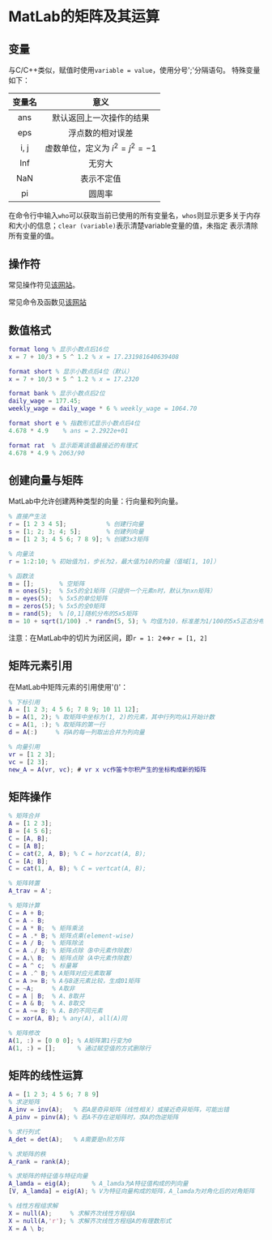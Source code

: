 # MatLab的矩阵及其运算

## 变量

与C/C++类似，赋值时使用``variable = value``，使用分号';'分隔语句。
特殊变量如下：

| 变量名 |               意义               |
| :----: | :------------------------------: |
|  ans   |     默认返回上一次操作的结果     |
|  eps   |         浮点数的相对误差         |
|  i, j  | 虚数单位，定义为 $i^2 = j^2 = -1$ |
|  Inf   |              无穷大              |
|  NaN   |            表示不定值            |
|   pi   |              圆周率              |

在命令行中输入``who``可以获取当前已使用的所有变量名，``whos``则显示更多关于内存和大小的信息；``clear (variable)``表示清楚variable变量的值，未指定
表示清除所有变量的值。

## 操作符

常见操作符见[该网站](https://www.w3cschool.cn/matlab/matlab-bufy28gd.html)。

常见命令及函数见[该网站](https://www.w3cschool.cn/matlab/matlab-by7428gf.html)

## 数值格式

```Matlab
format long % 显示小数点后16位
x = 7 + 10/3 + 5 ^ 1.2 % x = 17.231981640639408

format short % 显示小数点后4位（默认）
x = 7 + 10/3 + 5 ^ 1.2 % x = 17.2320

format bank % 显示小数点后2位
daily_wage = 177.45;
weekly_wage = daily_wage * 6 % weekly_wage = 1064.70

format short e % 指数形式显示小数点后4位
4.678 * 4.9    % ans = 2.2922e+01

format rat  % 显示距离该值最接近的有理式
4.678 * 4.9 % 2063/90
```

## 创建向量与矩阵

MatLab中允许创建两种类型的向量：行向量和列向量。

```Matlab
% 直接产生法
r = [1 2 3 4 5];           % 创建行向量
s = [1; 2; 3; 4; 5];       % 创建列向量
m = [1 2 3; 4 5 6; 7 8 9]; % 创建3x3矩阵

% 向量法
r = 1:2:10; % 初始值为1，步长为2，最大值为10的向量（值域[1, 10]）

% 函数法
m = [];       % 空矩阵
m = ones(5);  % 5x5的全1矩阵（只提供一个元素n时，默认为nxn矩阵）
m = eyes(5);  % 5x5的单位矩阵
m = zeros(5); % 5x5的全0矩阵
m = rand(5);  % [0,1]随机分布的5x5矩阵
m = 10 + sqrt(1/100) .* randn(5, 5); % 均值为10，标准差为1/100的5x5正态分布矩阵
```

注意：在MatLab中的切片为闭区间，即``r = 1: 2``$\Leftrightarrow$``r = [1, 2]``

## 矩阵元素引用

在MatLab中矩阵元素的引用使用'()'：

```Matlab
% 下标引用
A = [1 2 3; 4 5 6; 7 8 9; 10 11 12];
b = A(1, 2); % 取矩阵中坐标为(1, 2)的元素，其中行列均从1开始计数
c = A(1, :); % 取矩阵的第一行
d = A(:)     % 将A的每一列取出合并为列向量

% 向量引用
vr = [1 2 3];
vc = [2 3];
new_A = A(vr, vc); # vr x vc作笛卡尔积产生的坐标构成新的矩阵
```

## 矩阵操作

```Matlab
% 矩阵合并
A = [1 2 3];
B = [4 5 6];
C = [A, B];
C = [A B];
C = cat(2, A, B); % C = horzcat(A, B);
C = [A; B];
C = cat(1, A, B); % C = vertcat(A, B);

% 矩阵转置
A_trav = A';

% 矩阵计算
C = A + B;
C = A - B;
C = A * B;  % 矩阵乘法
C = A .* B; % 矩阵点乘(element-wise)
C = A / B;  % 矩阵除法
C = A ./ B; % 矩阵点除（B中元素作除数）
C = A.\ B;  % 矩阵点除（A中元素作除数）
C = A ^ c;  % 标量幂
C = A .^ B; % A矩阵对应元素取幂
C = A >= B; % A与B逐元素比较，生成01矩阵
C = ~A;     % A取非
C = A | B;  % A、B取并
C = A & B;  % A、B取交
C = A ~= B; % A、B的不同元素
C = xor(A, B); % any(A), all(A)同

% 矩阵修改
A(1, :) = [0 0 0]; % A矩阵第1行变为0
A(1, :) = [];      % 通过赋空值的方式删除行
```

## 矩阵的线性运算

```Matlab
A = [1 2 3; 4 5 6; 7 8 9]
% 求逆矩阵
A_inv = inv(A);   % 若A是奇异矩阵（线性相关）或接近奇异矩阵，可能出错
A_pinv = pinv(A); % 若A不存在逆矩阵时，求A的伪逆矩阵

% 求行列式
A_det = det(A);   % A需要是n阶方阵

% 求矩阵的秩
A_rank = rank(A);

% 求矩阵的特征值与特征向量
A_lamda = eig(A);      % A_lamda为A特征值构成的列向量
[V, A_lamda] = eig(A); % V为特征向量构成的矩阵，A_lamda为对角化后的对角矩阵

% 线性方程组求解
X = null(A);     % 求解齐次线性方程组A
X = null(A,'r'); % 求解齐次线性方程组A的有理数形式
X = A \ b;
```
